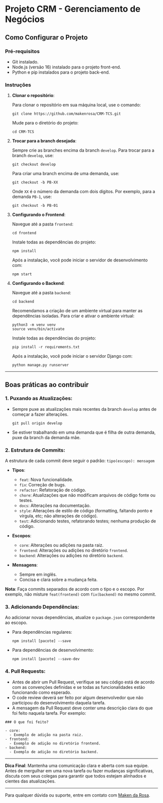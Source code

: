 # Projeto CRM - Gerenciamento de Negócios

## Como Configurar o Projeto

### Pré-requisitos

- Git instalado.
- Node.js (versão 16) instalado para o projeto front-end.
- Python e pip instalados para o projeto back-end.

### Instruções

1. **Clonar o repositório**:

   Para clonar o repositório em sua máquina local, use o comando:

   ```
   git clone https://github.com/makenrosa/CRM-TCS.git
   ```

   Mude para o diretório do projeto:

   ```
   cd CRM-TCS
   ```

2. **Trocar para a branch desejada**:

   Sempre crie as branches encima da branch `develop`. Para trocar para a branch `develop`, use:

   ```
   git checkout develop
   ```

   Para criar uma branch encima de uma demanda, use:

   ```
   git checkout -b PB-XX
   ```

   Onde `XX` é o número da demanda com dois dígitos. Por exemplo, para a demanda `PB-1`, use:

   ```
   git checkout -b PB-01
   ```

3. **Configurando o Frontend**:

   Navegue até a pasta `frontend`:

   ```
   cd frontend
   ```

   Instale todas as dependências do projeto:

   ```
   npm install
   ```

   Após a instalação, você pode iniciar o servidor de desenvolvimento com:

   ```
   npm start
   ```

4. **Configurando o Backend**:

   Navegue até a pasta `backend`:

   ```
   cd backend
   ```

   Recomendamos a criação de um ambiente virtual para manter as dependências isoladas. Para criar e ativar o ambiente virtual:

   ```
   python3 -m venv venv
   source venv/bin/activate
   ```

   Instale todas as dependências do projeto:

   ```
   pip install -r requirements.txt
   ```

   Após a instalação, você pode iniciar o servidor Django com:

   ```
   python manage.py runserver
   ```

---

## Boas práticas ao contribuir

### 1. Puxando as Atualizações:

- Sempre puxe as atualizações mais recentes da branch `develop` antes de começar a fazer alterações.
  ```
  git pull origin develop
  ```
- Se estiver trabalhando em uma demanda que é filha de outra demanda, puxe da branch da demanda mãe.

### 2. Estrutura de Commits:

A estrutura de cada commit deve seguir o padrão: `tipo(escopo): mensagem`

- **Tipos**:

  - `feat`: Nova funcionalidade.
  - `fix`: Correção de bugs.
  - `refactor`: Refatoração de código.
  - `chore`: Atualizações que não modificam arquivos de código fonte ou testes.
  - `docs`: Alterações na documentação.
  - `style`: Alterações de estilo de código (formatting, faltando ponto e vírgula, etc; não alterações de código).
  - `test`: Adicionando testes, refatorando testes; nenhuma produção de código.

- **Escopos**:

  - `core`: Alterações ou adições na pasta raiz.
  - `frontend`: Alterações ou adições no diretório `frontend`.
  - `backend`: Alterações ou adições no diretório `backend`.

- **Mensagens**:
  - Sempre em inglês.
  - Concisa e clara sobre a mudança feita.

**Nota**: Faça commits separados de acordo com o tipo e o escopo. Por exemplo, não misture `feat(frontend)` com `fix(backend)` no mesmo commit.

### 3. Adicionando Dependências:

Ao adicionar novas dependências, atualize o `package.json` correspondente ao escopo.

- Para dependências regulares:
  ```
  npm install [pacote] --save
  ```
- Para dependências de desenvolvimento:
  ```
  npm install [pacote] --save-dev
  ```

### 4. Pull Requests:

- Antes de abrir um Pull Request, verifique se seu código está de acordo com as convenções definidas e se todas as funcionalidades estão funcionando como esperado.
- O code review deverá ser feito por algum desenvolvedor que não participou do desenvolvimento daquela tarefa.
- A mensagem da Pull Request deve conter uma descrição clara do que foi feito naquela tarefa. Por exemplo:

```
### O que foi feito?

- core:
  - Exemplo de adição na pasta raiz.
- frontend:
  - Exemplo de adição no diretório frontend.
- backend:
  - Exemplo de adição no diretório backend.
```

---

**Dica Final**: Mantenha uma comunicação clara e aberta com sua equipe. Antes de mergulhar em uma nova tarefa ou fazer mudanças significativas, discuta com seus colegas para garantir que todos estejam alinhados e cientes das atualizações.

---

Para qualquer dúvida ou suporte, entre em contato com [Maken da Rosa](https://wa.me/48991557364).

